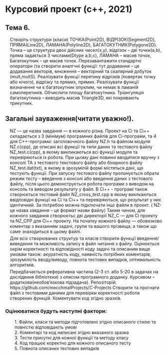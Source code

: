 
<html lang="en">
<head>
    <link href="https://cdn.jsdelivr.net/npm/bootstrap@5.1.3/dist/css/bootstrap.min.css" rel="stylesheet" crossorigin="anonymous">
</head>
<body> 
<div class="d-flex flex-column align-items-center"> 
    <h1>Курсовий проект (с++, 2021)</h1> 
    <h2>Тема 6.</h2> </div>
<div style="margin-left: 15px; margin-top: 5px">
Створіть структури (класи) ТОЧКА(Point2D), ВІДРІЗОК(Segment2D), 
ПРЯМА(Line2D), ЛАМАНА(Polyline2D), БАГАТОКУТНИК(Polygone2D). 
Точка – це структура двох дійсних чисел(x,y), відрізок – дві точки(a,b), 
пряма задається 3 числами(Dtype a,b,c), ЛАМАНА – масив точок, 
Багатокутник – це масив точок. Перезавантажити стандартні оператори 
(та створити аналгчні функції: тут додавання – це додавання векторів, 
множення – векторний та скалярний добуток (mult,multS). Реалізувати 
функції перетину відрізків (повертає точку або нічого), відрізку та прямих, 
прямих. Реалізувати функції визначення чи є багатокутник опуклим, чи 
немає в ламаній самоперетинів. Обчислити площу багатокутника. 
Тріангуляція багатокутника – виводить масив Triangle3D, які покривають 
трикутник.
</div>
<div class="d-flex flex-column align-items-center">
    <h2>Загальні зауваження(читати уважно!).</h2>
</div>
<div style="margin-left: 15px; margin-top: 5px">
NZ — це назва завдання — в кожного різна. 
Проект на Сі та Сі++ складається з 3 (мінімум) програмних файлів для 
Сі-програми, та 4 для С++-програми: заголовочного файлу NZ.h та 
файлом модуля NZ.c(cpp), де описані всі функції та типи даних та 
тестового файлу NZ_test.c(cpp), в якому викликаються всі функції 
модуля та перевіряються їх робота. При цьому дані повинні вводитися 
вручну з консолі ТА з тестового текстового файлу або бінарного 
файлу NZ_test.dat(txt), в якому в зрозумілій формі містяться дані, що 
тестують функції. При запуску тестового файлу пропонується обрати 
режим тесту – введення з консолі або введення даних з тестового 
файлу, після цього демонструється робота програми з виводом на 
консоль та виводом результату у файл. В Сі++ - програмі також 
створюється тестовий файл NZ_cross_test.cpp в якому виклкаються 
ввідповідні функції на Сі та Сі++ та перевіряються, що результат у них 
ідентичний.
За потребою можна підключати інші файли в проект.
( NZ- це назва завдання – це формат назви файлу)
Таким чином, для кожного завдання створюєтьс дві директорії 
NZ_С — для Сі проекту та NZ_CPP для Сі++ проекту.
На початку кожного файлу — обовязково коментар з вказанням 
задачі, групи та вашого прізвища, а також що саме знаходиться 
в цьому файлі.
</div>
<div style="margin-left: 15px; margin-top: 5px">
Для всіх створюваних структур та класів створити функції 
введення/виведення та можливість запису в файл читання з файлу.
Оцінюється окрім коректності та відповідності коду задачі та описаним 
вище умовам також: акуратність коду, наявність потрібних 
коментарів, зрозумілість вводу/виводу, повнота тестових випадків, 
оптимальність алгоритмів.
</div>
<div style="margin-left: 15px; margin-top: 5px">
Передбачається реферативна частина (2-3 ст. або 5-20 в задачах на 
дослідення бібліотеки) з описом програмного доданку.
Курсивом – додаткова(необов’язкова підзадача).
Репозіторій:
https://github.com/mecchmatProjects/C-Projects
Створити та прогнати файл з тестовими даними для перевірки 
коректності роботи створених функцій. Коментувати код згідно зразків.
</div>
<div class="d-flex flex-column align-items-center">
    <h3>Оцінюватися будуть наступні фактори:</h3>
</div>
<div style="margin-left: 30px">
1. Файли, класи та методи підготовлені згідно описаного стилю та 
повністю відповідають умові
</div>
<div style="margin-left: 30px">
2. Коментарі та код написані згідно вказаного зразка
</div>
<div style="margin-left: 30px">
3. Тести присутні для кожної функції та методу класу
</div>
<div style="margin-left: 30px">
4. Код працює коректно для кожного описаного тесту
</div>
<div style="margin-left: 30px">
5. Повнота описаних тестових випадків
</div>
<div style="margin-bottom: 50px"></div>
</body>
</html>
